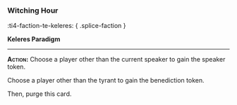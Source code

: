 ### **Witching Hour**
:ti4-faction-te-keleres:
{ .splice-faction }

**Keleres Paradigm**

---

**<span style="font-variant:small-caps;">Action</span>:** Choose a player other than the current speaker to gain the speaker token.

Choose a player other than the tyrant to gain the benediction token.

Then, purge this card.
